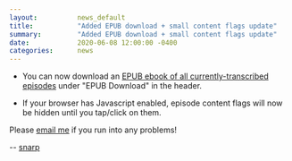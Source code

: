 ```yaml
---
layout:          news_default
title:           "Added EPUB download + small content flags update"
summary:         "Added EPUB download + small content flags update"
date:            2020-06-08 12:00:00 -0400
categories:      news
---
```


* You can now download an <a href="assets/epub/the_magnus_archives.epub">EPUB ebook of all currently-transcribed episodes</a> under "EPUB Download" in the header.

* If your browser has Javascript enabled, episode content flags will now be hidden until you tap/click on them.

Please [email me](mailto:snarp@snarp.work) if you run into any problems!

-- [snarp](http://snarp.tumblr.com/)